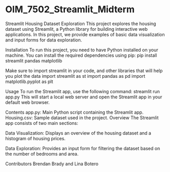 # OIM_7502_Streamlit_Midterm
Streamlit Housing Dataset Exploration
This project explores the housing dataset using Streamlit, a Python library for building interactive web applications. In this project, we provide examples of basic data visualization and input forms for data exploration.

Installation
To run this project, you need to have Python installed on your machine. You can install the required dependencies using pip:
pip install streamlit pandas matplotlib

Make sure to import streamlit in your code, and other libraries that will help you plot the data
import streamlit as st
import pandas as pd
import matplotlib.pyplot as plt

Usage
To run the Streamlit app, use the following command: streamlit run app.py
This will start a local web server and open the Streamlit app in your default web browser.

Contents
app.py: Main Python script containing the Streamlit app.
Housing.csv: Sample dataset used in the project.
Overview
The Streamlit app consists of two main sections:

Data Visualization: Displays an overview of the housing dataset and a histogram of housing prices.

Data Exploration: Provides an input form for filtering the dataset based on the number of bedrooms and area.

Contributors
Brendan Brady and Lina Botero 
